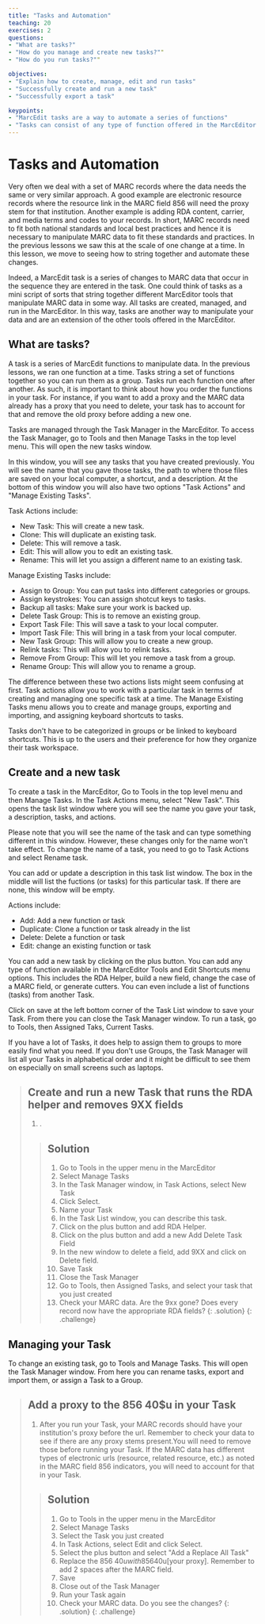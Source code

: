 ```yaml
---
title: "Tasks and Automation"
teaching: 20
exercises: 2
questions:
- "What are tasks?"
- "How do you manage and create new tasks?""
- "How do you run tasks?""

objectives:
- "Explain how to create, manage, edit and run tasks"
- "Successfully create and run a new task"
- "Successfully export a task"

keypoints:
- "MarcEdit tasks are a way to automate a series of functions"
- "Tasks can consist of any type of function offered in the MarcEditor tools"
---
```


# Tasks and Automation
Very often we deal with a set of MARC records where the data needs the same or very similar approach. A good example are electronic resource records where the resource link in the MARC field 856 will need the proxy stem for that institution. Another example is adding RDA content, carrier, and media terms and codes to your records. In short, MARC records need to fit both national standards and local best practices and hence it is necessary to manipulate MARC data to fit these standards and practices. In the previous lessons we saw this at the scale of one change at a time. In this lesson, we move to seeing how to string together and automate these changes.

Indeed, a MarcEdit task is a series of changes to MARC data that occur in the sequence they are entered in the task. One could think of tasks as a mini script of sorts that string together different MarcEditor tools that manipulate MARC data in some way. All tasks are created, managed, and run in the MarcEditor. In this way, tasks are another way to manipulate your data and are an extension of the other tools offered in the MarcEditor.

## What are tasks?
A task is a series of MarcEdit functions to manipulate data. In the previous lessons, we ran one function at a time. Tasks string a set of functions together so you can run them as a group. Tasks run each function one after another. As such, it is important to think about how you order the functions in your task. For instance, if you want to add a proxy and the MARC data already has a proxy that you need to delete, your task has to account for that and remove the old proxy before adding a new one.

Tasks are managed through the Task Manager in the MarcEditor. To access the Task Manager, go to Tools and then Manage Tasks in the top level menu. This will open the new tasks window.

In this window, you will see any tasks that you have created previously. You will see the name that you gave those tasks, the path to where those files are saved on your local computer, a shortcut, and a description. At the bottom of this window you will also have two options "Task Actions" and "Manage Existing Tasks".

Task Actions include:
- New Task: This will create a new task.
- Clone: This will duplicate an existing task.
- Delete: This will remove a task.
- Edit: This will allow you to edit an existing task.
- Rename: This will let you assign a different name to an existing task.

Manage Existing Tasks include:
- Assign to Group: You can put tasks into different categories or groups.
- Assign keystrokes: You can assign shotcut keys to tasks.
- Backup all tasks: Make sure your work is backed up.
- Delete Task Group: This is to remove an existing group.
- Export Task File: This will save a task to your local computer.
- Import Task File: This will bring in a task from your local computer.
- New Task Group: This will allow you to create a new group.
- Relink tasks: This will allow you to relink tasks.
- Remove From Group: This will let you remove a task from a group.
- Rename Group: This will allow you to rename a group.

The difference between these two actions lists might seem confusing at first. Task actions allow you to work with a particular task in terms of creating and managing one specific task at a time. The Manage Existing Tasks menu allows you to create and manage groups, exporting and importing, and assigning keyboard shortcuts to tasks.

Tasks don't have to be categorized in groups or be linked to keyboard shortcuts. This is up to the users and their preference for how they organize their task workspace.

## Create and a new task
To create a task in the MarcEditor, Go to Tools in the top level menu and then Manage Tasks. In the Task Actions menu, select "New Task". This opens the task list window where you will see the name you gave your task, a description, tasks, and actions.

Please note that you will see the name of the task and can type something different in this window. However, these changes only for the name won't take effect. To change the name of a task, you need to go to Task Actions and select Rename task.

You can add or update a description in this task list window. The box in the middle will list the fuctions (or tasks) for this particular task. If there are none, this window will be empty.

Actions include:
- Add: Add a new function or task
- Duplicate: Clone a function or task already in the list
- Delete: Delete a function or task
- Edit: change an existing function or task

You can add a new task by clicking on the plus button. You can add any type of function available in the MarcEditor Tools and Edit Shortcuts menu options. This includes the RDA Helper, build a new field, change the case of a MARC field, or generate cutters. You can even include a list of functions (tasks) from another Task.

Click on save at the left bottom corner of the Task List window to save your Task. From there you can close the Task Manager window. To run a task, go to Tools, then Assigned Taks, Current Tasks.

If you have a lot of Tasks, it does help to assign them to groups to more easily find what you need. If you don't use Groups, the Task Manager will list all your Tasks in alphabetical order and it might be difficult to see them on especially on small screens such as laptops.

>## Create and run a new Task that runs the RDA helper and removes 9XX fields
>
>1. .
>
> > ## Solution
> > 1. Go to Tools in the upper menu in the MarcEditor
> > 2. Select Manage Tasks
> > 3. In the Task Manager window, in Task Actions, select New Task
> > 4. Click Select.
> > 5. Name your Task
> > 6. In the Task List window, you can describe this task.
> > 7. Click on the plus button and add RDA Helper.
> > 8. Click on the plus button and add a new Add Delete Task Field
> > 9. In the new window to delete a field, add 9XX and click on Delete field.
> > 10. Save Task
> > 11. Close the Task Manager
> > 12. Go to Tools, then Assigned Tasks, and select your task that you just created
> > 13. Check your MARC data. Are the 9xx gone? Does every record now have the appropriate RDA fields?
> {: .solution}
{: .challenge}

## Managing your Task
To change an existing task, go to Tools and Manage Tasks. This will open the Task Manager window. From here you can rename tasks, export and import them, or assign a Task to a Group.

>## Add a proxy to the 856 40$u in your Task
>
>1. After you run your Task, your MARC records should have your institution's proxy before the url. Remember to check your data to see if there are any proxy stems present.You will need to remove those before running your Task. If the MARC data has different types of electronic urls (resource, related resource, etc.) as noted in the MARC field 856 indicators, you will need to account for that in your Task.
>
> > ## Solution
> > 1. Go to Tools in the upper menu in the MarcEditor
> > 2. Select Manage Tasks
> > 3. Select the Task you just created
> > 4. In Task Actions, select Edit and click Select.
> > 5. Select the plus button and select "Add a Replace All Task"
> > 6. Replace the 856  40$u with 856  40$u[your proxy]. Remember to add 2 spaces after the MARC field.
> > 7. Save
> > 8. Close out of the Task Manager
> > 9. Run your Task again
> > 10. Check your MARC data. Do you see the changes?
> {: .solution}
{: .challenge}

